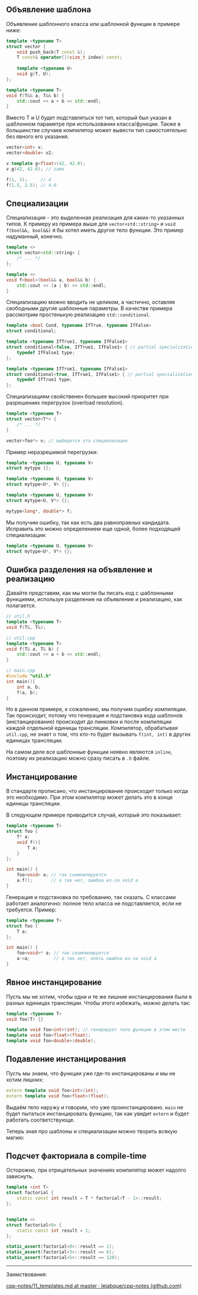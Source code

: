 ## Объявление шаблона

Объявление шаблонного класса или шаблонной функции в примере ниже:

```cpp
template <typename T>
struct vector {
    void push_back(T const &);
    T const& operator[](size_t index) const;
    
    template <typename U>
    void g(T, U);
};

template <typename T>
void f(T&& a, T&& b) {
    std::cout << a + b << std::endl;
}
```

Вместо T и U будет подставляться тот тип, который был указан в шаблонном параметре при использовании класса/функции. Также в большинстве случаев компилятор может вывести тип самостоятельно без явного его указания.

```cpp
vector<int> v;
vector<double> v2;

v.template g<float>(42, 42.0);
v.g(42, 42.0); // same

f(1, 3);     // 4
f(1.5, 2.5); // 4.0
```

## Специализации

Специализация - это выделенная реализация для каких-то указанных типов. К примеру из примера выше для `vector<std::string>` и `void f(bool&&, bool&&)` я бы хотел иметь другое тело функции. Это пример надуманный, конечно.

```cpp
template <>
struct vector<std::string> {
    /* ... */
};

template <>
void f<bool>(bool&& a, bool&& b) {
    std::cout << (a | b) << std::endl;
}
```

Специализацию можно вводить не целиком, а частично, оставляя свободными другие шаблонные параметры. В качестве примера рассмотрим простенькую реализацию `std::conditional`.

```cpp
template <bool Cond, typename IfTrue, typename IfFalse>
struct conditional;

template <typename IfTrue1, typename IfFalse1>
struct conditional<false, IfTrue1, IfFalse1> { // partial specialization
    typedef IfFalse1 type;
};

template <typename IfTrue1, typename IfFalse1>
struct conditional<true, IfTrue1, IfFalse1> { // partial specialization
    typedef IfTrue1 type;
};
```

Специализациям свойственен большее высокий приоритет при разрешениях перегрузок (overload resolution).

```cpp
template <typename T>
struct vector<T*> {
    /* ... */
}

vector<foo*> v; // выберется эта специализация
```

Пример неразрешимой перегрузки:

```cpp
template <typename U, typename V>
struct mytype {};

template <typename U, typename V>
struct mytype<U*, V> {};

template <typename U, typename V>
struct mytype<U, V*> {};

mytype<long*, double*> f;
```

Мы получим ошибку, так как есть два равноправных кандидата. Исправить это можно определением еще одной, более подходящей специализации:

```cpp
template <typename U, typename V>
struct mytype<U*, V*> {};
```

## Ошибка разделения на объявление и реализацию

Давайте представим, как мы могли бы писать код с шаблонными функциями, используя разделение на объявление и реализацию, как полагается.

```cpp
// util.h
template <typename T>
void f(T&, T&);

// util.cpp
template <typename T>
void f(T& a, T& b) {
    std::cout << a + b << std::endl;
}

// main.cpp
#include "util.h"
int main(){
    int a, b;
    f(a, b);
}
```

Но в данном примере, к сожалению, мы получим ошибку компиляции. Так происходит, потому что генерация и подстановка кода шаблонов (инстанцирование) происходит до линковки и после компиляции каждой отдельной единицы трансляции. Компилятор, обрабатывая `util.cpp`, не знает о том, что кто-то будет вызывать `f(int, int)` в других единицах трансляции.

На самом деле все шаблонные функции неявно являются `inline`, поэтому их реализацию можно сразу писать в `.h` файле.

## Инстанцирование

В стандарте прописано, что инстанцирование происходит только когда это необходимо. При этом компилятор может делать это в конце единицы трансляции.

В следующем примере приводится случай, который это показывает:

```cpp
template <typename T>
struct foo {
    T* a;
    void f(){
        T a;
    }
};

int main() {
    foo<void> a; // так скомпилируется
    a.f();       // а так нет, ошибка из-за void a
}
```

Генерация и подстановка по требованию, так сказать. С классами работает аналогично: полное тело класса не подставляется, если не требуется. Пример:

```cpp
template <typename T>
struct foo {
    T a;
};

int main() {
    foo<void>* a; // так скомпилируется
    a->a;         // а так нет, опять ошибка из-за void a
}
```

## Явное инстанцирование

Пусть мы не хотим, чтобы одни и те же лишние инстанцирования были в разных единицах трансляции. Чтобы этого избежать, можно делать так:

```cpp
template <typename T>
void foo(T) {}

template void foo<int>(int); // генерирует тело функции в этом месте
template void foo<float>(float);
template void foo<double>(double);
```

## Подавление инстанцирования

Пусть мы знаем, что функции уже где-то инстанцированы и мы не хотим лишних:

```cpp
extern template void foo<int>(int); 
extern template void foo<float>(float);
```

Выдаём тело наружу и говорим, что уже проинстанцировано. `main` не будет пытаться инстанцировать функцию, так как увидит `extern` и будет работать соответствующе.

Теперь зная про шаблоны и специализации можно творить всякую магию:

## Подсчет факториала в compile-time

Осторожно, при отрицательных значениях компилятор может надолго зависнуть.

```cpp
template <int T>
struct factorial {
    static const int result = T * factorial<T - 1>::result;
};


template <>
struct factorial<0> {
    static const int result = 1;
};

static_assert(factorial<0>::result == 1);
static_assert(factorial<3>::result == 6);
static_assert(factorial<5>::result == 120);
```


---

Заимствования:

[cpp-notes/11_templates.md at master · lejabque/cpp-notes (github.com)](https://github.com/lejabque/cpp-notes/blob/master/src/11_templates.md)
